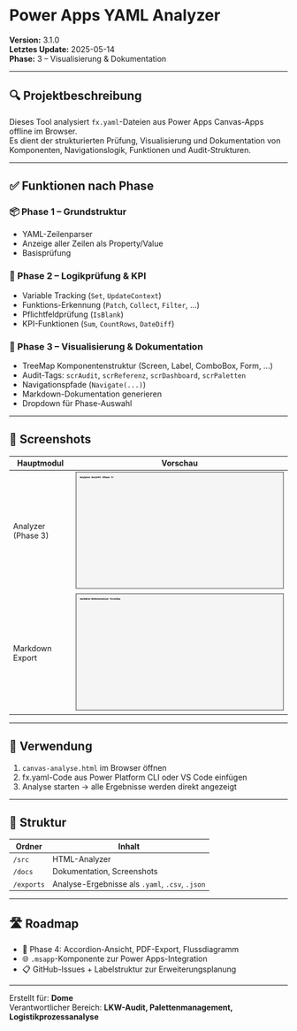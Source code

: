# Power Apps YAML Analyzer

**Version:** 3.1.0  
**Letztes Update:** 2025-05-14  
**Phase:** 3 – Visualisierung & Dokumentation

---

## 🔍 Projektbeschreibung

Dieses Tool analysiert `fx.yaml`-Dateien aus Power Apps Canvas-Apps offline im Browser.  
Es dient der strukturierten Prüfung, Visualisierung und Dokumentation von Komponenten, Navigationslogik, Funktionen und Audit-Strukturen.

---

## ✅ Funktionen nach Phase

### 📦 Phase 1 – Grundstruktur
- YAML-Zeilenparser
- Anzeige aller Zeilen als Property/Value
- Basisprüfung

### 🧠 Phase 2 – Logikprüfung & KPI
- Variable Tracking (`Set`, `UpdateContext`)
- Funktions-Erkennung (`Patch`, `Collect`, `Filter`, ...)
- Pflichtfeldprüfung (`IsBlank`)
- KPI-Funktionen (`Sum`, `CountRows`, `DateDiff`)

### 🧱 Phase 3 – Visualisierung & Dokumentation
- TreeMap Komponentenstruktur (Screen, Label, ComboBox, Form, ...)
- Audit-Tags: `scrAudit`, `scrReferenz`, `scrDashboard`, `scrPaletten`
- Navigationspfade (`Navigate(...)`)
- Markdown-Dokumentation generieren
- Dropdown für Phase-Auswahl

---

## 📸 Screenshots

| Hauptmodul | Vorschau |
|------------|----------|
| Analyzer (Phase 3) | ![Analyzer](./docs/screenshot_phase3.png) |
| Markdown Export | ![Markdown](./docs/screenshot_markdown.png) |

---

## 🚀 Verwendung

1. `canvas-analyse.html` im Browser öffnen
2. fx.yaml-Code aus Power Platform CLI oder VS Code einfügen
3. Analyse starten → alle Ergebnisse werden direkt angezeigt

---

## 📂 Struktur

| Ordner | Inhalt |
|--------|--------|
| `/src` | HTML-Analyzer |
| `/docs` | Dokumentation, Screenshots |
| `/exports` | Analyse-Ergebnisse als `.yaml`, `.csv`, `.json` |

---

## 🛣️ Roadmap

- 📎 Phase 4: Accordion-Ansicht, PDF-Export, Flussdiagramm
- 🌐 `.msapp`-Komponente zur Power Apps-Integration
- 📋 GitHub-Issues + Labelstruktur zur Erweiterungsplanung

---

Erstellt für: **Dome**  
Verantwortlicher Bereich: **LKW-Audit, Palettenmanagement, Logistikprozessanalyse**
